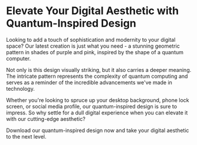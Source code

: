 <!--font:Poppins-->

# Elevate Your Digital Aesthetic with Quantum-Inspired Design

Looking to add a touch of sophistication and modernity to your digital space? Our latest creation is just what you need - a stunning geometric pattern in shades of purple and pink, inspired by the shape of a quantum computer.

Not only is this design visually striking, but it also carries a deeper meaning. The intricate pattern represents the complexity of quantum computing and serves as a reminder of the incredible advancements we've made in technology.

Whether you're looking to spruce up your desktop background, phone lock screen, or social media profile, our quantum-inspired design is sure to impress. So why settle for a dull digital experience when you can elevate it with our cutting-edge aesthetic?

Download our quantum-inspired design now and take your digital aesthetic to the next level.

<!--

Write me markdown content of website with wallpaper:

"A geometric design in shades of purple and pink, inspired by the shape of a quantum computer"

The header of the page should not be copy of the text but rather a real content of the website which is using this wallpaper.


---


# Quantum-inspired Wallpaper

Decorate your desktop or mobile screen with our stunning wallpaper design inspired by the shape of a quantum computer. The geometric pattern features shades of purple and pink, adding a pop of color to your digital space.

Whether you're a science enthusiast or simply appreciate beautiful designs, this wallpaper is sure to impress. Download it now and enjoy the futuristic vibe it brings to your device. 

Don't settle for a boring background - upgrade to our quantum-inspired wallpaper today!


---


Heading should not include word "wallpaper". The website should not be about the wallpaper itself, wallpaper is just a related background, rewrite whole content.


---


# Elevate Your Digital Space with Quantum-Inspired Design

Introducing our latest addition to the digital design world - a stunning geometric pattern in shades of purple and pink, inspired by the shape of a quantum computer. 

Our quantum-inspired design is perfect for adding a touch of modern elegance to your digital space. Whether you're looking to spruce up your desktop background, phone lock screen, or social media profile, this design is sure to impress.

The intricate pattern is not only visually appealing but also carries a deeper meaning. It represents the complex nature of quantum computing and serves as a reminder of the incredible advancements we've made in technology.

So why settle for a mundane digital experience when you can elevate it with our quantum-inspired design? Download it now and enjoy the futuristic vibe it brings to your device.


---


Heading is too long, rewrite whole content.


---


# Discover the Beauty of Quantum-Inspired Design

Looking for a way to add a touch of elegance and modernity to your digital space? Look no further than our latest creation - a stunning geometric pattern inspired by the shape of a quantum computer.

Featuring shades of purple and pink, this design is perfect for sprucing up your desktop background, phone lock screen, or social media profile. But it's more than just a pretty picture - the intricate pattern represents the complexity of quantum computing and serves as a reminder of the incredible advancements we've made in technology.

So why settle for a mundane digital experience when you can elevate it with our quantum-inspired design? Download it now and discover the beauty of this cutting-edge aesthetic.


---


Heading is too long, rewrite whole content.


---


# Elevate Your Digital Aesthetic with Quantum-Inspired Design

Looking to add a touch of sophistication and modernity to your digital space? Our latest creation is just what you need - a stunning geometric pattern in shades of purple and pink, inspired by the shape of a quantum computer.

Not only is this design visually striking, but it also carries a deeper meaning. The intricate pattern represents the complexity of quantum computing and serves as a reminder of the incredible advancements we've made in technology.

Whether you're looking to spruce up your desktop background, phone lock screen, or social media profile, our quantum-inspired design is sure to impress. So why settle for a dull digital experience when you can elevate it with our cutting-edge aesthetic?

Download our quantum-inspired design now and take your digital aesthetic to the next level.


---


Write me a Google font which is best fitting for the website.

Pick from the list:
- Roboto
- Montserrat
- Alegreya
- Poppins
- IBM Plex Sans
- Inter
- Futura
- Lato
- Raleway
- Great Vibes
- Exo 2
- Orbitron
- Dancing Script
- Playfair Display
- Open Sans
- Lobster
- Barlow Condensed


Write just the font name nothing else.


---


Poppins

-->
